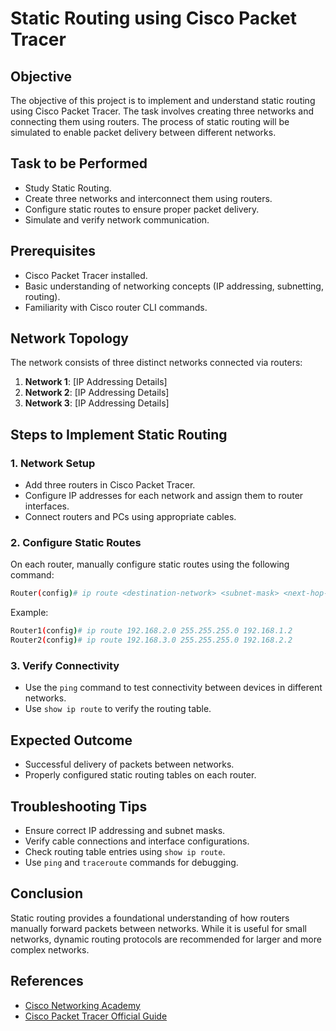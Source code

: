 # Static Routing using Cisco Packet Tracer
## Objective
The objective of this project is to implement and understand static routing using Cisco Packet Tracer. The task involves creating three networks and connecting them using routers. The process of static routing will be simulated to enable packet delivery between different networks.

## Task to be Performed
- Study Static Routing.
- Create three networks and interconnect them using routers.
- Configure static routes to ensure proper packet delivery.
- Simulate and verify network communication.

## Prerequisites
- Cisco Packet Tracer installed.
- Basic understanding of networking concepts (IP addressing, subnetting, routing).
- Familiarity with Cisco router CLI commands.

## Network Topology
The network consists of three distinct networks connected via routers:
1. **Network 1**: [IP Addressing Details]
2. **Network 2**: [IP Addressing Details]
3. **Network 3**: [IP Addressing Details]

## Steps to Implement Static Routing
### 1. Network Setup
- Add three routers in Cisco Packet Tracer.
- Configure IP addresses for each network and assign them to router interfaces.
- Connect routers and PCs using appropriate cables.

### 2. Configure Static Routes
On each router, manually configure static routes using the following command:
```bash
Router(config)# ip route <destination-network> <subnet-mask> <next-hop-IP>
```
Example:
```bash
Router1(config)# ip route 192.168.2.0 255.255.255.0 192.168.1.2
Router2(config)# ip route 192.168.3.0 255.255.255.0 192.168.2.2
```

### 3. Verify Connectivity
- Use the `ping` command to test connectivity between devices in different networks.
- Use `show ip route` to verify the routing table.

## Expected Outcome
- Successful delivery of packets between networks.
- Properly configured static routing tables on each router.

## Troubleshooting Tips
- Ensure correct IP addressing and subnet masks.
- Verify cable connections and interface configurations.
- Check routing table entries using `show ip route`.
- Use `ping` and `traceroute` commands for debugging.

## Conclusion
Static routing provides a foundational understanding of how routers manually forward packets between networks. While it is useful for small networks, dynamic routing protocols are recommended for larger and more complex networks.

## References
- [Cisco Networking Academy](https://www.netacad.com/)
- [Cisco Packet Tracer Official Guide](https://www.cisco.com/)

